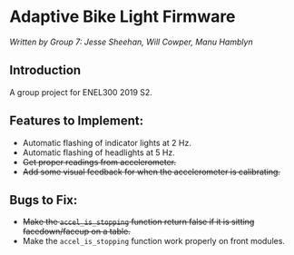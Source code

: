 # Adaptive Bike Light Firmware
*Written by Group 7: Jesse Sheehan, Will Cowper, Manu Hamblyn*

## Introduction
A group project for ENEL300 2019 S2.

## Features to Implement:
- Automatic flashing of indicator lights at 2 Hz.
- Automatic flashing of headlights at 5 Hz.
- ~~Get proper readings from accelerometer.~~
- ~~Add some visual feedback for when the accelerometer is calibrating.~~

## Bugs to Fix:
- ~~Make the `accel_is_stopping` function return false if it is sitting facedown/faceup on a table.~~
- Make the `accel_is_stopping` function work properly on front modules.


